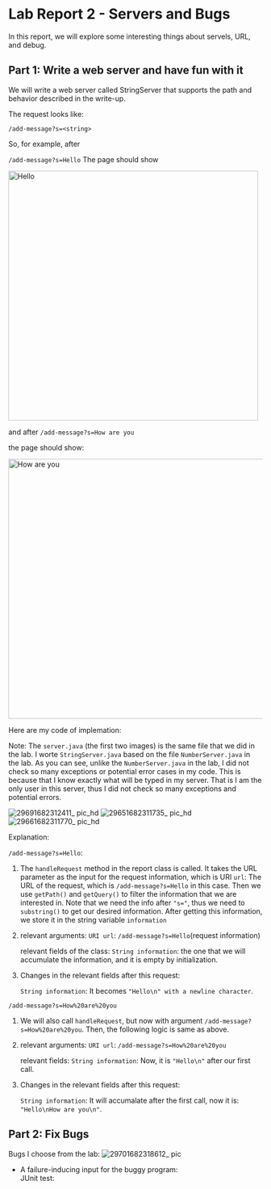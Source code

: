 # Lab Report 2 - Servers and Bugs
In this report, we will explore some interesting things about servels, URL, and debug.

## Part 1: Write a web server and have fun with it
We will write a web server called StringServer that supports the path and behavior described in the write-up.

The request looks like:

 `/add-message?s=<string>`
 
So, for example, after

`/add-message?s=Hello`
The page should show

<img width="495" alt="Hello" src="https://user-images.githubusercontent.com/129908756/233901999-7aa21b89-c470-40b0-9250-124fcd01b50e.png">

and after `/add-message?s=How are you`

the page should show:

<img width="515" alt="How are you" src="https://user-images.githubusercontent.com/129908756/233902167-4225d39b-0969-4d04-b858-0edd279ebf06.png">

Here are my code of implemation:

Note: The `server.java` (the first two images) is the same file that we did in the lab. I worte `StringServer.java` based on the file `NumberServer.java` in the lab. As you can
see, unlike the `NumberServer.java` in the lab, I did not check so many exceptions or potential error cases in my code. This is because that I know exactly what will be typed in my server. That is I am the only user in this server, thus I did not check so many exceptions and potential errors.

![29691682312411_ pic_hd](https://user-images.githubusercontent.com/129908756/233903913-29eecfe0-c6f2-45d7-8d92-075340bf4828.jpg)
![29651682311735_ pic_hd](https://user-images.githubusercontent.com/129908756/233902667-8a073380-381f-4d76-a61e-e98c1e637725.jpg)
![29661682311770_ pic_hd](https://user-images.githubusercontent.com/129908756/233902683-758c5b28-1623-4fd5-9cd8-b7696b593290.jpg)

Explanation:

`/add-message?s=Hello`:

1. The `handleRequest` method in the report class is called. It takes the URL parameter as the input for the request information, which is URI `url`: The URL of the request, which is `/add-message?s=Hello` in this case. Then we use `getPath()` and `getQuery()` to filter the information that we are interested in. Note that we need the info after `"s="`, thus we need to `substring()` to get our desired information. After getting this information, we store it in the string variable `information`

2. relevant arguments: `URI url`: `/add-message?s=Hello`(request information)

   relevant fields of the class: `String information`: the one that we will accumulate the information, and it is empty by initialization.
   
3. Changes in the relevant fields after this request:

   `String information`: It becomes `"Hello\n" with a newline character`.

`/add-message?s=How%20are%20you`

1. We will also call `handleRequest`, but now with argument `/add-message?s=How%20are%20you`. Then, the following logic is same as above.

2. relevant arguments: `URI url`: `/add-message?s=How%20are%20you`

   relevant fields: `String information`: Now, it is `"Hello\n"` after our first call.
   
3. Changes in the relevant fields after this request:

   `String information`: It will accumalate after the first call, now it is: `"Hello\nHow are you\n"`.
   
## Part 2: Fix Bugs
Bugs I choose from the lab:
![29701682318612_ pic](https://user-images.githubusercontent.com/129908756/233919151-57cdc0cb-748b-41cb-aebc-de4f46d9a91f.jpg)

* A failure-inducing input for the buggy program:  
  JUnit test:
  
